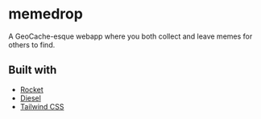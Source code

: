 # memedrop
A GeoCache-esque webapp where you both collect and leave memes for others to find.

## Built with
- [Rocket](https://rocket.rs)
- [Diesel](https://diesel.rs)
- [Tailwind CSS](https://tailwindcss.com)
